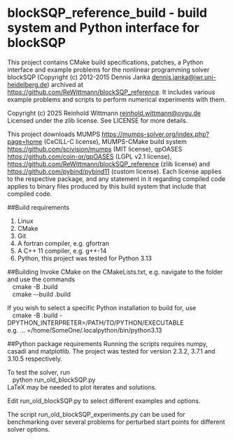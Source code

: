 # blockSQP_reference_build - build system and Python interface for blockSQP
This project contains CMake build specifications, patches, a Python interface and example problems for the nonlinear programming solver blockSQP (Copyright (c) 2012-2015 Dennis Janka <dennis.janka@iwr.uni-heidelberg.de>) archived at <https://github.com/ReWittmann/blockSQP_reference>. It includes various example problems and scripts to perform numerical experiments with them.

Copyright (c) 2025 Reinhold Wittmann <reinhold.wittmann@ovgu.de>  
Licensed under the zlib license. See LICENSE for more details.

This project downloads MUMPS <https://mumps-solver.org/index.php?page=home> (CeCILL-C license), MUMPS-CMake build system <https://github.com/scivision/mumps> (MIT license), qpOASES <https://github.com/coin-or/qpOASES> (LGPL v2.1 license), <https://github.com/ReWittmann/blockSQP_reference> (zlib license) and <https://github.com/pybind/pybind11> (custom license). Each license applies to the respective package, and any statement in it regarding compiled code applies to binary files produced by this build system that include that compiled code.

##Build requirements
1. Linux
2. CMake
3. Git
4. A fortran compiler, e.g. gfortran
5. A C++ 11 compiler, e.g. g++-14
6. Python, this project was tested for Python 3.13

##Building
Invoke CMake on the CMakeLists.txt, e.g. navigate to the folder and use the commands  
&nbsp;&nbsp; cmake -B .build  
&nbsp;&nbsp; cmake --build .build  



If you wish to select a specific Python installation to build for, use  
&nbsp;&nbsp; cmake -B .build -DPYTHON_INTERPRETER=/PATH/TO/PYTHON/EXECUTABLE  
e.g. ... =/home/SomeOne/.localpython/bin/python3.13

##Python package requirements
Running the scripts requires numpy, casadi and matplotlib. The project was tested for version 2.3.2, 3.7.1 and 3.10.5 respectively.

To test the solver, run  
&nbsp;&nbsp; python run_old_blockSQP.py  
LaTeX may be needed to plot iterates and solutions.

Edit run_old_blockSQP.py to select different examples and options. 

The script run_old_blockSQP_experiments.py can be used for benchmarking over several problems for perturbed start points for different solver options. 

